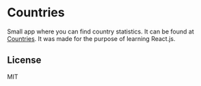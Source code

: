 Countries
=========================

Small app where you can find country statistics. It can be found at [Countries](http://www.marinasovic.com/countries/). It was made for the purpose of learning React.js.


License
-------

MIT